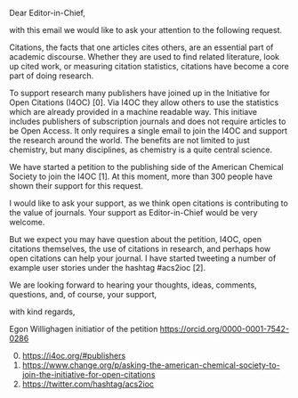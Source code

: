 
Dear Editor-in-Chief,

with this email we would like to ask your attention to the following request.

Citations, the facts that one articles cites others, are an essential part of
academic discourse. Whether they are used to find related literature, look up
cited work, or measuring citation statistics, citations have become a core part
of doing research.

To support research many publishers have joined up in the Initiative for Open
Citations (I4OC) [0]. Via I4OC they allow others to use the statistics which are
already provided in a machine readable way. This initiave includes publishers
of subscription journals and does not require articles to be Open Access. It only
requires a single email to join the I4OC and support the research around the
world. The benefits are not limited to just chemistry, but many disciplines, as
chemistry is a quite central science.

We have started a petition to the publishing side of the American Chemical
Society to join the I4OC [1]. At this moment, more than 300 people have shown
their support for this request.

I would like to ask your support, as we think open citations is contributing
to the value of journals. Your support as Editor-in-Chief would be very
welcome.

But we expect you may have question about the petition, I4OC, open citations
themselves, the use of citations in research, and perhaps how open citations
can help your journal. I have started tweeting a number of example user stories
under the hashtag #acs2ioc [2].

We are looking forward to hearing your thoughts, ideas, comments, questions,
and, of course, your support,

with kind regards,

Egon Willighagen
initiatior of the petition
https://orcid.org/0000-0001-7542-0286

0. https://i4oc.org/#publishers
1. https://www.change.org/p/asking-the-american-chemical-society-to-join-the-initiative-for-open-citations
2. https://twitter.com/hashtag/acs2ioc
